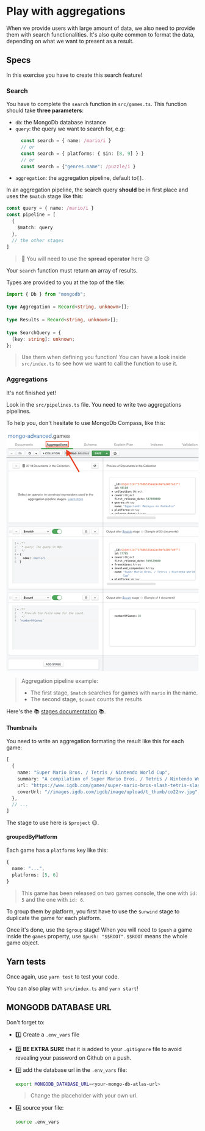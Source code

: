 # Play with aggregations

When we provide users with large amount of data, we also need to provide them with search functionalities.
It's also quite common to format the data, depending on what we want to present as a result.

## Specs

In this exercise you have to create this search feature!

### Search

You have to complete the `search` function in `src/games.ts`.
This function should take **three parameters**:
- `db`: the MongoDb database instance
- `query`: the query we want to search for, e.g:
  ```typescript
    const search = { name: /mario/i }
    // or
    const search = { platforms: { $in: [8, 9] } }
    // or
    const search = {"genres.name": /puzzle/i }
  ```
- `aggregation`: the aggregation pipeline, default to`[]`.

In an aggregation pipeline, the search query **should** be in first place and uses the `$match` stage like this:

```typescript
const query = { name: /mario/i }
const pipeline = [
  {
    $match: query
  },
  // the other stages
]
```
> 🔎 You will need to use the **spread operator** here 😉

Your `search` function must return an array of results.

Types are provided to you at the top of the file:

```typescript
import { Db } from "mongodb";

type Aggregation = Record<string, unknown>[];

type Results = Record<string, unknown>[];

type SearchQuery = {
  [key: string]: unknown;
};
```
> Use them when defining you function!
> You can have a look inside `src/index.ts` to see how we want to call the function to use it.

### Aggregations

It's not finished yet!

Look in the `src/pipelines.ts` file. You need to write two aggregations pipelines.

To help you, don't hesitate to use MongoDb Compass, like this:

![MongoDb Compass aggregations](./assets/images/compass-aggregations.png)
> Aggregation pipeline example:
> - The first stage, `$match` searches for games with `mario` in the name.
> - The second stage, `$count` counts the results

Here's the 📚 [stages documentation](https://docs.mongodb.com/manual/reference/operator/aggregation-pipeline/) 📚.

#### Thumbnails

You need to write an aggregation formating the result like this for each game:

```typescript
[
  {
    name: "Super Mario Bros. / Tetris / Nintendo World Cup",
    summary: "A compilation of Super Mario Bros. / Tetris / Nintendo World Cup for NES",
    url: "https://www.igdb.com/games/super-mario-bros-slash-tetris-slash-nintendo-world-cup",
    coverUrl: "//images.igdb.com/igdb/image/upload/t_thumb/co22nv.jpg",
  },
  // ...
]
```

The stage to use here is `$project` 😉.

#### groupedByPlatform

Each game has a `platforms` key like this:

```typescript
{
  name: "...",
  platforms: [5, 6]
}
```
> This game has been released on two games console, the one with `id: 5` and the one with `id: 6`.

To group them by platform, you first have to use the `$unwind` stage to duplicate the game for each platform.

Once it's done, use the `$group` stage!
When you will need to `$push` a game inside the `games` property, use `$push: "$$ROOT"`. `$$ROOT` means the whole game object.

## Yarn tests

Once again, use `yarn test` to test your code.

You can also play with `src/index.ts` and `yarn start`!

## MONGODB DATABASE URL

Don't forget to:

- 1️⃣ Create a `.env_vars` file
- 2️⃣ **BE EXTRA SURE** that it is added to your `.gitignore` file to avoid revealing your password on Github on a push.
- 3️⃣ add the database url in the `.env_vars` file:

  ```bash
  export MONGODB_DATABASE_URL=<your-mongo-db-atlas-url>
  ```
  > Change the placeholder with your own url.

- 4️⃣ source your file:

  ```bash
  source .env_vars
  ```
